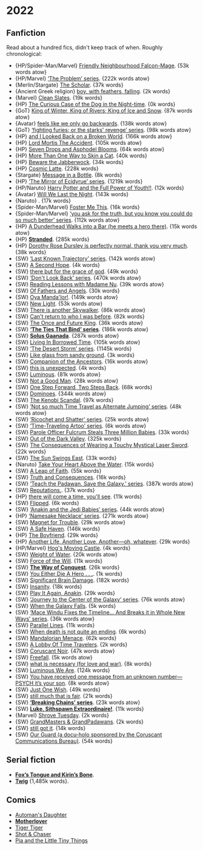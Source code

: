 # 2022

## Fanfiction

Read about a hundred fics, didn't keep track of when. Roughly chronological:

 - {HP/Spider-Man/Marvel} [Friendly Neighbourhood Falcon-Mage](https://archiveofourown.org/works/16365134). {53k words atow}
 - {HP/Marvel} [‘The Problem’ series](https://archiveofourown.org/series/741255). {222k words atow}
 - {Merlin/Stargate} [The Scholar](https://archiveofourown.org/works/903673). {37k words}
 - {Ancient Greek religion} [boy, with feathers, falling](https://archiveofourown.org/works/18439442). {2k words}
 - {Marvel} [Clean Slates](https://archiveofourown.org/works/35808487). {19k words}
 - {HP} [The Curious Case of the Dog in the Night-time](https://archiveofourown.org/works/31704665). {0k words}
 - {GoT} [King of Winter, King of Rivers; King of Ice and Snow](https://archiveofourown.org/works/17458784). {87k words atow}
 - {Avatar} [feels like we only go backwards](https://archiveofourown.org/works/25268089). {138k words atow}
 - {GoT} [‘fighting furies; or the starks' revenge’ series](https://archiveofourown.org/series/912291). {98k words atow}
 - {HP} [and I Looked Back on a Broken World](https://archiveofourown.org/works/24339502). {166k words atow}
 - {HP} [Lord Mortis The Accident](https://archiveofourown.org/works/17943788). {105k words atow}
 - {HP} [Seven Drops and Asphodel Blooms](https://archiveofourown.org/works/29879460). {64k words atow}
 - {HP} [More Than One Way to Skin a Cat](https://archiveofourown.org/works/20383987). {40k words}
 - {HP} [Beware the Jabberwock](https://archiveofourown.org/works/30524463). {34k words}
 - {HP} [Cosmic Latte](https://archiveofourown.org/works/15311298). {228k words}
 - {Stargate} [Message in a Bottle](https://archiveofourown.org/works/36057529). {8k words}
 - {HP} [‘The Mirror of Ecidyrue’ series](https://archiveofourown.org/series/1765369). {1219k words}
 - {HP/Naruto} [Harry Potter and the Full Power of Youth!!](https://archiveofourown.org/works/16844686). {12k words}
 - {Avatar} [Will We Last the Night](https://archiveofourown.org/works/27547486). {143k words}
 - {Naruto} [](https://archiveofourown.org/works/34762738). {17k words}
 - {Spider-Man/Marvel} [Foster Me This](https://archiveofourown.org/works/31465829). {16k words}
 - {Spider-Man/Marvel} [‘you ask for the truth, but you know you could do so much better’ series](https://archiveofourown.org/series/2641480). {112k words atow}
 - {HP} [A Dunderhead Walks into a Bar (he meets a hero there)](https://archiveofourown.org/works/35781832). {15k words atow}
 - {HP} **[Stranded](https://archiveofourown.org/works/28531083)**. {285k words}
 - {HP} [Dorothy Rose Dursley is perfectly normal, thank you very much](https://archiveofourown.org/works/39604257). {38k words}
 - {SW} [‘Last Known Trajectory’ series](https://archiveofourown.org/series/1649764). {142k words atow}
 - {SW} [A Second Hope](https://archiveofourown.org/works/27741082). {4k words}
 - {SW} [there but for the grace of god](https://archiveofourown.org/works/27187270). {49k words}
 - {SW} [‘Don't Look Back’ series](https://archiveofourown.org/series/1771663). {470k words atow}
 - {SW} [Reading Lessons with Madame Nu](https://archiveofourown.org/works/33400552). {39k words atow}
 - {SW} [Of Fathers and Angels](https://archiveofourown.org/works/23346073). {30k words}
 - {SW} [Oya Manda'lor!](https://archiveofourown.org/works/29297484). {149k words atow}
 - {SW} [New Light](https://archiveofourown.org/works/24105244). {53k words atow}
 - {SW} [There is another Skywalker](https://archiveofourown.org/works/30374124). {86k words atow}
 - {SW} [Can't return to who I was before](https://archiveofourown.org/works/33432256). {82k words}
 - {SW} [The Once and Future King](https://archiveofourown.org/works/30174504). {36k words atow}
 - {SW} **[‘The Ties That Bind’ series](https://archiveofourown.org/series/1608202)**. {186k words atow}
 - {SW} **[Solus Gaanada](https://archiveofourown.org/works/30399270)**. {287k words atow}
 - {SW} [Living In Borrowed Time](https://archiveofourown.org/works/24043273). {105k words atow}
 - {SW} [‘The Desert Storm’ series](https://archiveofourown.org/series/1311746). {1145k words}
 - {SW} [Like glass from sandy ground](https://archiveofourown.org/works/36282427). {3k words}
 - {SW} [Companion of the Ancestors](https://archiveofourown.org/works/28931355). {16k words atow}
 - {SW} [this is unexpected](https://archiveofourown.org/works/5860717). {4k words}
 - {SW} [Luminous](https://archiveofourown.org/works/14893214). {81k words atow}
 - {SW} [Not a Good Man](https://archiveofourown.org/works/24277138). {28k words atow}
 - {SW} [One Step Forward, Two Steps Back](https://archiveofourown.org/works/32388385). {68k words}
 - {SW} [Dominoes](https://archiveofourown.org/works/11864643). {344k words atow}
 - {SW} [The Kenobi Scandal](https://archiveofourown.org/works/25871575). {97k words}
 - {SW} [‘Not so much Time Travel as Alternate  Jumping’ series](https://archiveofourown.org/series/1815298). {48k words atow}
 - {SW} [‘Ricochet and Shatter’ series](https://archiveofourown.org/series/2313992). {25k words atow}
 - {SW} [‘Time-Traveling Artoo’ series](https://archiveofourown.org/series/1836916). {6k words atow}
 - {SW} [Parole Officer Fulcrum Steals Three Million Babies](https://archiveofourown.org/works/31557572). {33k words}
 - {SW} [Out of the Dark Valley](https://archiveofourown.org/works/6281581). {325k words}
 - {SW} [The Consequences of Wearing a Touchy Mystical Laser Sword](https://archiveofourown.org/works/30767105). {22k words}
 - {SW} [The Sun Swings East](https://archiveofourown.org/works/23997985). {33k words}
 - {Naruto} [Take Your Heart Above the Water](https://archiveofourown.org/works/38403286). {15k words}
 - {SW} [A Leap of Faith](https://archiveofourown.org/works/30071181). {55k words}
 - {SW} [Truth and Consequences](https://archiveofourown.org/works/32535631). {16k words}
 - {SW} [‘Teach the Padawan. Save the Galaxy.’ series](https://archiveofourown.org/series/2520193). {387k words atow}
 - {SW} [Reputations.](https://archiveofourown.org/works/18927076). {37k words}
 - {HP} [there will come a time, you'll see](https://archiveofourown.org/works/15275916). {11k words}
 - {SW} [Flipped](https://archiveofourown.org/works/26306485). {6k words}
 - {SW} [‘Anakin and the Jedi Babies’ series](https://archiveofourown.org/series/2516551). {44k words atow}
 - {HP} [‘Namesake Necklace’ series](https://archiveofourown.org/series/1982444). {271k words atow}
 - {SW} [Magnet for Trouble](https://archiveofourown.org/works/33473989). {29k words atow}
 - {SW} [A Safe Haven](https://archiveofourown.org/works/25758262). {146k words}
 - {HP} [The Boyfriend](https://archiveofourown.org/works/33802684). {29k words}
 - {HP} [Another Life, Another Love, Another—oh, whatever](https://archiveofourown.org/works/19222216). {29k words}
 - {HP/Marvel} [Hog's Moving Castle](https://archiveofourown.org/works/39575898). {4k words}
 - {SW} [Weight of Water](https://archiveofourown.org/works/97375899). {20k words atow}
 - {SW} [Force of the Will](https://archiveofourown.org/works/35654752). {11k words}
 - {SW} **[The Way of Conquest](https://archiveofourown.org/works/38850561)**. {26k words}
 - {SW} [You Either Die A Hero . . .](https://archiveofourown.org/works/23205823). {1k words}
 - {SW} [Significant Brain Damage](https://archiveofourown.org/works/25160407). {182k words}
 - {SW} [Insanity](https://archiveofourown.org/works/38342962). {18k words}
 - {SW} [Play It Again, Anakin](https://archiveofourown.org/works/25037380). {29k words}
 - {SW} [‘Journey to the Center of the Galaxy’ series](https://archiveofourown.org/series/2859904). {76k words atow}
 - {SW} [When the Galaxy Falls](https://archiveofourown.org/works/37197949). {5k words}
 - {SW} [‘Mace Windu Fixes the Timeline... And Breaks it in Whole New Ways’ series](https://archiveofourown.org/series/2888160). {36k words atow}
 - {SW} [Parallel Lines](https://archiveofourown.org/works/39994764). {11k words}
 - {SW} [When death is not quite an ending](https://archiveofourown.org/works/38539078). {6k words}
 - {SW} [Mandalorian Menace](https://archiveofourown.org/works/37884541). {62k words}
 - {SW} [A Lobby Of Time Travelers](https://archiveofourown.org/works/39534867). {2k words}
 - {SW} [Coruscant Noir](https://archiveofourown.org/works/40097169). {47k words atow}
 - {SW} [Freefall](https://archiveofourown.org/works/40702368). {5k words atow}
 - {SW} [what is necessary (for love and war)](https://archiveofourown.org/works/38278795). {8k words}
 - {SW} [Luminous We Are](https://archiveofourown.org/works/34686793). {124k words}
 - {SW} [You have received one message from an unknown number—PSYCH it’s your son](https://archiveofourown.org/works/39231405). {8k words atow}
 - {SW} [Just One Wish](https://archiveofourown.org/works/22028647). {49k words}
 - {SW} [still much that is fair](https://archiveofourown.org/works/31081727). {21k words}
 - {SW} **[‘Breaking Chains’ series](https://archiveofourown.org/series/2804293)**. {23k words atow}
 - {SW} **[Luke, Sithspawn Extraordinaire!](https://archiveofourown.org/works/32120515)**. {11k words}
 - {Marvel} [Shrove Tuesday](https://archiveofourown.org/works/21922576). {2k words}
 - {SW} [GrandMasters & GrandPadawans](https://archiveofourown.org/works/14369397). {2k words}
 - {SW} [still got it](https://archiveofourown.org/works/42344412). {14k words}
 - {SW} [Our Guard (a docu-holo sponsored by the Coruscant Communications Bureau)](https://archiveofourown.org/works/30627107). {54k words}

## Serial fiction

 - **[Fox’s Tongue and Kirin’s Bone](https://www.royalroad.com/fiction/42226/foxs-tongue-and-kirins-bone)**.
 - **[Twig](https://twigserial.wordpress.com)** {1,485k words}.

## Comics

 - [Automan's Daughter](https://www.automansdaughter.com)
 - **[Motherlover](https://motherlovercomic.com)**
 - [Tiger Tiger](https://www.tigertigercomic.com)
 - [Shot & Chaser](https://tjandamal.com/sac/)
 - [Pia and the Little Tiny Things](https://www.littletinythings.com)

